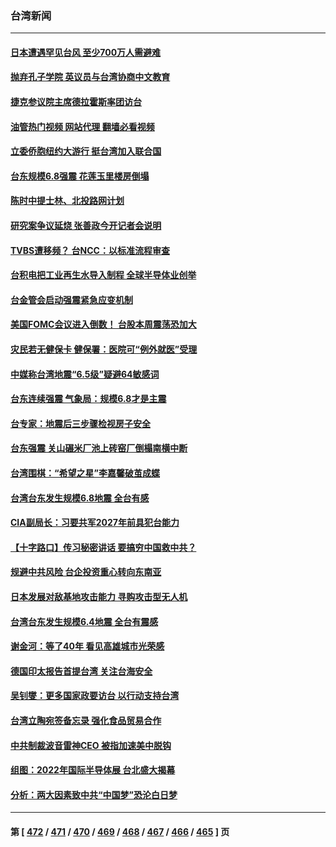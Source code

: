 ### 台湾新闻
---
#### [日本遭遇罕见台风 至少700万人需避难](../../pages/ncid1349361/n13827708.md?09190845) 
#### [抛弃孔子学院 英议员与台湾协商中文教育](../../pages/ncid1349361/n13827695.md?09190845) 
#### [捷克参议院主席德拉霍斯率团访台](../../pages/ncid1349361/n13827691.md?09190845) 
#### [油管热门视频 网站代理 翻墙必看视频](http://209.222.30.114:81/youtube.html?09190845)
#### [立委侨胞纽约大游行 挺台湾加入联合国](../../pages/ncid1349361/n13827692.md?09190845) 
#### [台东规模6.8强震 花莲玉里楼房倒塌](../../pages/ncid1349361/n13827681.md?09190845) 
#### [陈时中提士林、北投路网计划](../../pages/ncid1349361/n13827665.md?09190845) 
#### [研究案争议延烧 张善政今开记者会说明](../../pages/ncid1349361/n13827672.md?09190845) 
#### [TVBS遭移频？ 台NCC：以标准流程审查](../../pages/ncid1349361/n13827667.md?09190845) 
#### [台积电把工业再生水导入制程 全球半导体业创举](../../pages/ncid1349361/n13827620.md?09190845) 
#### [台金管会启动强震紧急应变机制](../../pages/ncid1349361/n13827615.md?09190845) 
#### [美国FOMC会议进入倒数！ 台股本周震荡恐加大](../../pages/ncid1349361/n13827621.md?09190845) 
#### [灾民若无健保卡 健保署：医院可“例外就医”受理](../../pages/ncid1349361/n13827595.md?09190845) 
#### [中媒称台湾地震“6.5级”疑避64敏感词](../../pages/ncid1349361/n13827596.md?09190845) 
#### [台东连续强震 气象局：规模6.8才是主震](../../pages/ncid1349361/n13827572.md?09190845) 
#### [台专家：地震后三步骤检视房子安全](../../pages/ncid1349361/n13827565.md?09190845) 
#### [台东强震 关山碾米厂池上砖窑厂倒榻南横中断](../../pages/ncid1349361/n13827421.md?09190845) 
#### [台湾围棋：“希望之星”李嘉馨破茧成蝶](../../pages/ncid1349361/n13827444.md?09190845) 
#### [台湾台东发生规模6.8地震 全台有感](../../pages/ncid1349361/n13827468.md?09190845) 
#### [CIA副局长：习要共军2027年前具犯台能力](../../pages/ncid1349361/n13827352.md?09190845) 
#### [【十字路口】传习秘密讲话 要搞穷中国救中共？](../../pages/ncid1349361/n13827161.md?09190845) 
#### [规避中共风险 台企投资重心转向东南亚](../../pages/ncid1349361/n13827131.md?09190845) 
#### [日本发展对敌基地攻击能力 寻购攻击型无人机](../../pages/ncid1349361/n13827101.md?09190845) 
#### [台湾台东发生规模6.4地震 全台有震感](../../pages/ncid1349361/n13827244.md?09190845) 
#### [谢金河：等了40年 看见高雄城市光荣感](../../pages/ncid1349361/n13827126.md?09190845) 
#### [德国印太报告首提台湾 关注台海安全](../../pages/ncid1349361/n13827064.md?09190845) 
#### [吴钊燮：更多国家政要访台 以行动支持台湾](../../pages/ncid1349361/n13827016.md?09190845) 
#### [台湾立陶宛签备忘录 强化食品贸易合作](../../pages/ncid1349361/n13826997.md?09190845) 
#### [中共制裁波音雷神CEO 被指加速美中脱钩](../../pages/ncid1349361/n13826736.md?09190845) 
#### [组图：2022年国际半导体展 台北盛大揭幕](../../pages/ncid1349361/n13826524.md?09190845) 
#### [分析：两大因素致中共“中国梦”恐沦白日梦](../../pages/ncid1349361/n13826454.md?09190845) 

---
#### 第 [ [472](./472.md?09190845) / [471](./471.md?09190845) / [470](./470.md?09190845) / [469](./469.md?09190845) / [468](./468.md?09190845) / [467](./467.md?09190845) / [466](./466.md?09190845) / [465](./465.md?09190845) ] 页
